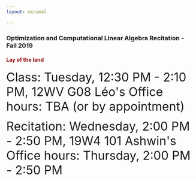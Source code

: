 ```yaml
---
layout: minimal

---
```


### Optimization and Computational Linear Algebra Recitation - Fall 2019

<h4><font color="darkred">Lay of the land</h4></font>
<font size="6">
Class: Tuesday, 12:30 PM - 2:10 PM, 12WV G08
Léo's Office hours: TBA (or by appointment)

Recitation: Wednesday, 2:00 PM - 2:50 PM, 19W4 101
Ashwin's Office hours: Thursday, 2:00 PM - 2:50 PM
</font>
